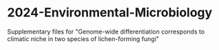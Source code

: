 # 2024-Environmental-Microbiology
Supplementary files for "Genome-wide differentiation corresponds to climatic niche in two species of lichen-forming fungi"
